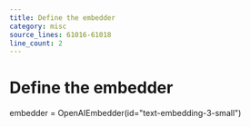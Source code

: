 ```yaml
---
title: Define the embedder
category: misc
source_lines: 61016-61018
line_count: 2
---
```


# Define the embedder
embedder = OpenAIEmbedder(id="text-embedding-3-small")
